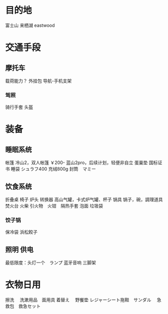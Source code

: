 # 目的地
富士山
来栖湖
eastwood

# 交通手段
## 摩托车
载荷能力？
外挂包
导航-手机支架
### 驾照
骑行手套
头盔




# 装备
## 睡眠系统
帐篷  冷山2，双人帐篷 ￥200- 蓝山2pro，后续计划，轻便非自立
蛋巢垫 国标证书
睡袋 シュラフ400 充绒800g 封筒　マミー

## 饮食系统
折叠桌
椅子
炉头 转换器 高山气罐，卡式炉气罐、杯子
锅具 锅子，碗，調理道具
焚火台 火柴 引火物　火钳　隔热手套
泡面
垃圾袋
### 饺子锅
保冷袋
浜松餃子

## 照明 供电
最低限度：头灯一个　ランプ
蓝牙音响
三脚架

# 衣物日用
擦洗　
洗漱用品　面用具
着替え　
野餐垫 レジャーシート拖鞋　サンダル　
急救包　救急セット